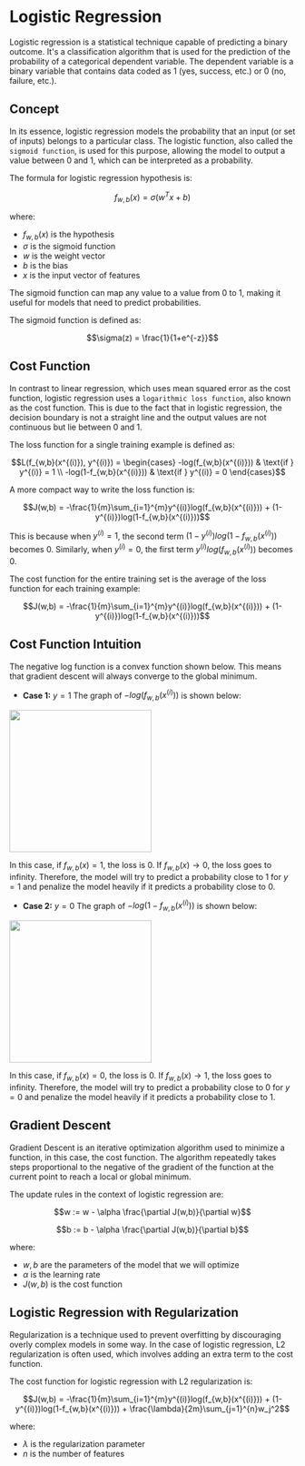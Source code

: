 # Logistic Regression
Logistic regression is a statistical technique capable of predicting a binary outcome. It's a classification algorithm that is used for the prediction of the probability of a categorical dependent variable. The dependent variable is a binary variable that contains data coded as 1 (yes, success, etc.) or 0 (no, failure, etc.).

## Concept
In its essence, logistic regression models the probability that an input (or set of inputs) belongs to a particular class. The logistic function, also called the `sigmoid function`, is used for this purpose, allowing the model to output a value between 0 and 1, which can be interpreted as a probability.

The formula for logistic regression hypothesis is:

$$f_{w,b}(x) = \sigma(w^Tx + b)$$

where:
- $f_{w,b}(x)$ is the hypothesis
- $\sigma$ is the sigmoid function
- $w$ is the weight vector
- $b$ is the bias
- $x$ is the input vector of features

The sigmoid function can map any value to a value from 0 to 1, making it useful for models that need to predict probabilities.

The sigmoid function is defined as:

$$\sigma(z) = \frac{1}{1+e^{-z}}$$

## Cost Function
In contrast to linear regression, which uses mean squared error as the cost function, logistic regression uses a `logarithmic loss function`, also known as the cost function. This is due to the fact that in logistic regression, the decision boundary is not a straight line and the output values are not continuous but lie between 0 and 1.

The loss function for a single training example is defined as:

$$L(f_{w,b}(x^{(i)}), y^{(i)}) = \begin{cases} 
-log(f_{w,b}(x^{(i)})) & \text{if } y^{(i)} = 1 \\ 
-log(1-f_{w,b}(x^{(i)})) & \text{if } y^{(i)} = 0 
\end{cases}$$

A more compact way to write the loss function is:

$$J(w,b) = -\frac{1}{m}\sum_{i=1}^{m}y^{(i)}log(f_{w,b}(x^{(i)})) + (1-y^{(i)})log(1-f_{w,b}(x^{(i)}))$$

This is because when $y^{(i)}=1$, the second term $(1-y^{(i)})log(1-f_{w,b}(x^{(i)}))$ becomes 0. Similarly, when $y^{(i)}=0$, the first term $y^{(i)}log(f_{w,b}(x^{(i)}))$ becomes 0.

The cost function for the entire training set is the average of the loss function for each training example:

$$J(w,b) = -\frac{1}{m}\sum_{i=1}^{m}y^{(i)}log(f_{w,b}(x^{(i)})) + (1-y^{(i)})log(1-f_{w,b}(x^{(i)}))$$

## Cost Function Intuition
The negative log function is a convex function shown below. This means that gradient descent will always converge to the global minimum.

- **Case 1:** $y=1$
The graph of $-log(f_{w,b}(x^{(i)}))$ is shown below:
<img src="media/negative_log1.png" width=250px>

In this case, if $f_{w,b}(x) = 1$, the loss is 0. If $f_{w,b}(x) \rightarrow 0$, the loss goes to infinity. Therefore, the model will try to predict a probability close to 1 for $y=1$ and penalize the model heavily if it predicts a probability close to 0.

- **Case 2:** $y=0$
The graph of $-log(1-f_{w,b}(x^{(i)}))$ is shown below:
<img src="media/negative_log2.png" width=250px>

In this case, if $f_{w,b}(x) = 0$, the loss is 0. If $f_{w,b}(x) \rightarrow 1$, the loss goes to infinity. Therefore, the model will try to predict a probability close to 0 for $y=0$ and penalize the model heavily if it predicts a probability close to 1.

## Gradient Descent
Gradient Descent is an iterative optimization algorithm used to minimize a function, in this case, the cost function. The algorithm repeatedly takes steps proportional to the negative of the gradient of the function at the current point to reach a local or global minimum.

The update rules in the context of logistic regression are:

$$w := w - \alpha \frac{\partial J(w,b)}{\partial w}$$

$$b := b - \alpha \frac{\partial J(w,b)}{\partial b}$$

where:
- $w, b$ are the parameters of the model that we will optimize
- $\alpha$ is the learning rate
- $J(w,b)$ is the cost function

## Logistic Regression with Regularization
Regularization is a technique used to prevent overfitting by discouraging overly complex models in some way. In the case of logistic regression, L2 regularization is often used, which involves adding an extra term to the cost function.

The cost function for logistic regression with L2 regularization is:

$$J(w,b) = -\frac{1}{m}\sum_{i=1}^{m}y^{(i)}log(f_{w,b}(x^{(i)})) + (1-y^{(i)})log(1-f_{w,b}(x^{(i)})) + \frac{\lambda}{2m}\sum_{j=1}^{n}w_j^2$$

where:
- $\lambda$ is the regularization parameter
- $n$ is the number of features